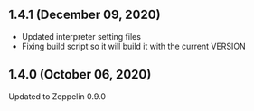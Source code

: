 ## 1.4.1 (December 09, 2020)
  - Updated interpreter setting files
  - Fixing build script so it will build it with the current VERSION

## 1.4.0 (October 06, 2020)

Updated to Zeppelin 0.9.0
